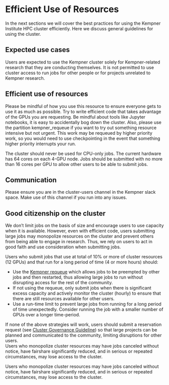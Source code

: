 # Efficient Use of Resources

In the next sections we will cover the best practices for using the Kempner Institute HPC cluster efficiently. Here we discuss general guidelines for using the cluster.


## Expected use cases

Users are expected to use the Kempner cluster solely for Kempner-related research that they are conducting themselves. It is not permitted to use cluster access to run jobs for other people or for projects unrelated to Kempner research.

## Efficient use of resources

Please be mindful of how you use this resource to ensure everyone gets to use it as much as possible. Try to write efficient code that takes advantage of the GPUs you are requesting. Be mindful about tools like Jupyter notebooks, it is easy to accidentally bog down the cluster. Also, please use the partition kempner_requeue if you want to try out something resource intensive but not urgent. This work may be requeued by higher priority work, so you would need to use checkpointing in the event that something higher priority interrupts your run.

The cluster should never be used for CPU-only jobs. The current hardware has 64 cores on each 4-GPU node.  Jobs should be submitted with no more than 16 cores per GPU to allow other users to be able to submit jobs.  

## Communication

Please ensure you are in the cluster-users channel in the Kempner slack space. Make use of this channel if you run into any issues. 

## Good citizenship on the cluster

We don’t limit jobs on the basis of size and encourage users to use capacity when it is available. However, even with efficient code, users submitting large jobs may monopolize resources on the cluster and prevent others from being able to engage in research.  Thus, we rely on users to act in good faith and use consideration when submitting jobs.

Users who submit jobs that use at total of 10% or more of cluster resources (12 GPUs) and that run for a long period of time (4 or more hours) should:

- Use the [Kempner requeue](https://docs.rc.fas.harvard.edu/kb/kempner-partitions/) which allows jobs to be preempted by other jobs and then restarted, thus allowing large jobs to run without disrupting access for the rest of the community.
- If not using the requeue, only submit jobs when there is significant excess capacity and actively monitor the cluster (hourly) to ensure that there are still resources available for other users.
- Use a run-time limit to prevent large jobs from running for a long period of time unexpectedly.
Consider running the job with a smaller number of GPUs over a longer time-period.

If none of the above strategies will work, users should submit a reservation request (see [Cluster Governance Guideline](https://sites.harvard.edu/kempner/computing/)) so that large projects can be planned and communicated to the community, limiting disruptions for other users.  
Users who monopolize cluster resources may have jobs canceled without notice, have fairshare significantly reduced, and in serious or repeated circumstances, may lose access to the cluster.

Users who monopolize cluster resources may have jobs canceled without notice, have fairshare significantly reduced, and in serious or repeated circumstances, may lose access to the cluster.


